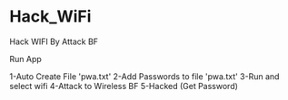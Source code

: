 # Hack_WiFi
Hack WIFI By Attack BF


Run App 

1-Auto Create File 'pwa.txt'
2-Add Passwords to file 'pwa.txt'
3-Run and select wifi 
4-Attack to Wireless BF
5-Hacked (Get Password)
